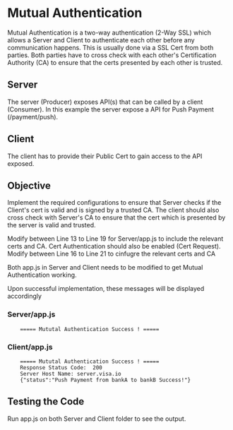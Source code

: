 # Mutual Authentication
Mutual Authentication is a two-way authentication (2-Way SSL) which allows a Server and Client to authenticate each other before any communication happens.
This is usually done via a SSL Cert from both parties. Both parties have to cross check with each other's Certification Authority (CA) to ensure that the certs presented by each other is trusted.

## Server
The server (Producer) exposes API(s) that can be called by a client (Consumer). In this example the server expose a API for Push Payment (/payment/push).

## Client
The client has to provide their Public Cert to gain access to the API exposed. 

## Objective
Implement the required configurations to ensure that Server checks if the Client's cert is valid and is signed by a trusted CA.
The client should also cross check with Server's CA to ensure that the cert which is presented by the server is valid and trusted.

Modify between Line 13 to Line 19 for Server/app.js to include the relevant certs and CA. Cert Authentication should also be enabled (Cert Request).
Modify between Line 16 to Line 21 to cinfugre the relevant certs and CA

Both app.js in Server and Client needs to be modified to get Mutual Authentication working.

Upon successful implementation, these messages will be displayed accordingly

### Server/app.js
```
    ===== Mututal Authentication Success ! =====
```
### Client/app.js
```
    ===== Mututal Authentication Success ! =====
    Response Status Code:  200
    Server Host Name: server.visa.io
    {"status":"Push Payment from bankA to bankB Success!"}
```
## Testing the Code
Run app.js on both Server and Client folder to see the output.

